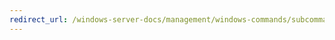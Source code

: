 ```yaml
---
redirect_url: /windows-server-docs/management/windows-commands/subcommand-set-imagegroup.md
---
```

